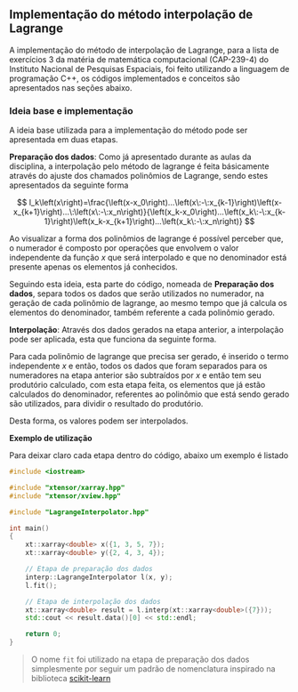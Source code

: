 ## Implementação do método interpolação de Lagrange

A implementação do método de interpolação de Lagrange, para a lista de exercícios 3 da matéria de matemática computacional (CAP-239-4) do Instituto Nacional de Pesquisas Espaciais, foi feito utilizando a linguagem de programação C++, os códigos implementados e conceitos são apresentados nas seções abaixo.

### Ideia base e implementação

A ideia base utilizada para a implementação do método pode ser apresentada em duas etapas. 

**Preparação dos dados**: Como já apresentado durante as aulas da disciplina, a interpolação pelo método de lagrange é feita básicamente através do ajuste dos chamados polinômios de Lagrange, sendo estes apresentados da seguinte forma

$$
l_k\left(x\right)=\frac{\left(x-x_0\right)...\left(x\:-\:x_{k-1}\right)\left(x-x_{k+1}\right)...\:\left(x\:-\:x_n\right)}{\left(x_k-x_0\right)...\left(x_k\:-\:x_{k-1}\right)\left(x_k-x_{k+1}\right)...\left(x_k\:-\:x_n\right)}
$$

Ao visualizar a forma dos polinômios de lagrange é possível perceber que, o numerador é composto por operações que envolvem o valor independente da função $x$ que será interpolado e que no denominador está presente apenas os elementos já conhecidos. 

Seguindo esta ideia, esta parte do código, nomeada de **Preparação dos dados**, separa todos os dados que serão utilizados no numerador, na geração de cada polinômio de lagrange, ao mesmo tempo que já calcula os elementos do denominador, também referente a cada polinômio gerado.

**Interpolação**: Através dos dados gerados na etapa anterior, a interpolação pode ser aplicada, esta que funciona da seguinte forma.

Para cada polinômio de lagrange que precisa ser gerado, é inserido o termo independente $x$ e então, todos os dados que foram separados para os numeradores na etapa anterior são subtraídos por $x$ e então tem seu produtório calculado, com esta etapa feita, os elementos que já estão calculados do denominador, referentes ao polinômio que está sendo gerado são utilizados, para dividir o resultado do produtório.

Desta forma, os valores podem ser interpolados.

**Exemplo de utilização**

Para deixar claro cada etapa dentro do código, abaixo um exemplo é listado

```cpp
#include <iostream>

#include "xtensor/xarray.hpp"
#include "xtensor/xview.hpp"

#include "LagrangeInterpolator.hpp"

int main()
{
    xt::xarray<double> x({1, 3, 5, 7});
    xt::xarray<double> y({2, 4, 3, 4});

    // Etapa de preparação dos dados
    interp::LagrangeInterpolator l(x, y);
    l.fit(); 

    // Etapa de interpolação dos dados
    xt::xarray<double> result = l.interp(xt::xarray<double>({7}));
    std::cout << result.data()[0] << std::endl;

    return 0;
}
```

> O nome `fit` foi utilizado na etapa de preparação dos dados simplesmente por seguir um padrão de nomenclatura inspirado na biblioteca [scikit-learn](https://scikit-learn.org/)
